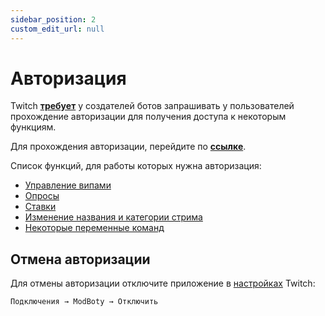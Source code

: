 ```yaml
---
sidebar_position: 2
custom_edit_url: null
---
```


# Авторизация


Twitch **[требует](https://dev.twitch.tv/docs/authentication#user-access-tokens)** у создателей ботов запрашивать у пользователей прохождение авторизации для получения доступа к некоторым функциям.

Для прохождения авторизации, перейдите по **[ссылке](https://modbot.xyz/auth)**.

Список функций, для работы которых нужна авторизация:
- [Управление випами](./vips.md)
- [Опросы](./polls.md)
- [Ставки](./predictions.md)
- [Изменение названия и категории стрима](./stream-info.md)
- [Некоторые переменные команд](./commands/variables.md)

## Отмена авторизации

Для отмены авторизации отключите приложение в [настройках](https://www.twitch.tv/settings/connections) Twitch:

`Подключения → ModBoty → Отключить`
